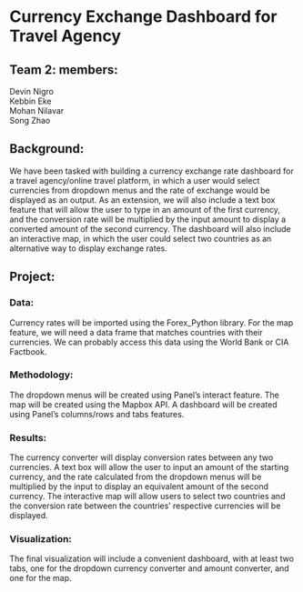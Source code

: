 # Currency Exchange Dashboard for Travel Agency

## Team 2: members:
Devin Nigro\
Kebbin Eke\
Mohan Nilavar\
Song Zhao


## Background:
We have been tasked with building a currency exchange rate dashboard for a travel agency/online travel platform, in which a user would select currencies from dropdown menus and the rate of exchange would be displayed as an output. As an extension, we will also include a text box feature that will allow the user to type in an amount of the first currency, and the conversion rate will be multiplied by the input amount to display a converted amount of the second currency. The dashboard will also include an interactive map, in which the user could select two countries as an alternative way to display exchange rates.


## Project:
### Data:
Currency rates will be imported using the Forex_Python library.
For the map feature, we will need a data frame that matches countries with their currencies. We can probably access this data using the World Bank or CIA Factbook.

### Methodology:
The dropdown menus will be created using Panel’s interact feature.
The map will be created using the Mapbox API.
A dashboard will be created using Panel’s columns/rows and tabs features.

### Results:
The currency converter will display conversion rates between any two currencies.
A text box will allow the user to input an amount of the starting currency, and the rate calculated from the dropdown menus will be multiplied by the input to display an equivalent amount of the second currency.
The interactive map will allow users to select two countries and the conversion rate between the countries’ respective currencies will be displayed.

### Visualization:
The final visualization will include a convenient dashboard, with at least two tabs, one for the dropdown currency converter and amount converter, and one for the map.

